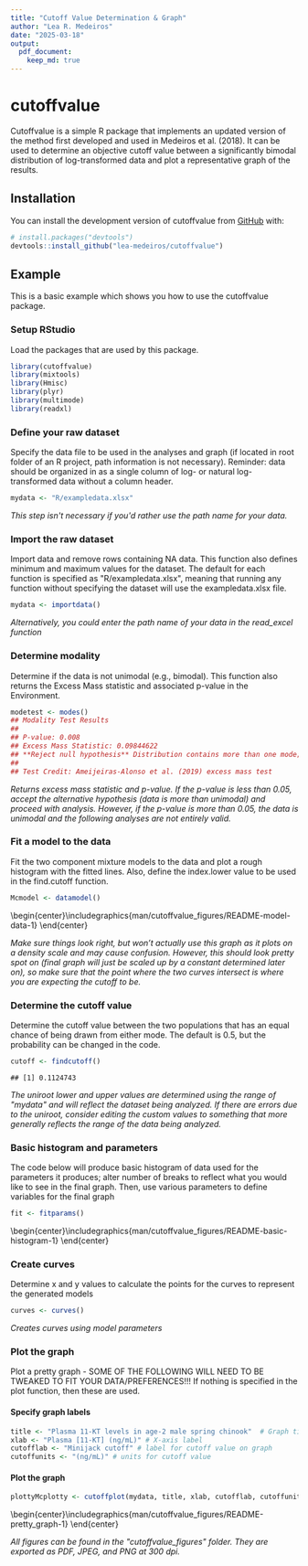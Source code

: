 ```yaml
---
title: "Cutoff Value Determination & Graph"
author: "Lea R. Medeiros"
date: "2025-03-18"
output:
  pdf_document:
    keep_md: true
---
```


<!-- README.md is generated from README.Rmd. Please edit that file -->



# cutoffvalue

Cutoffvalue is a simple R package that implements an updated version of
the method first developed and used in Medeiros et al. (2018). It can be
used to determine an objective cutoff value between a significantly
bimodal distribution of log-transformed data and plot a representative
graph of the results.

## Installation

You can install the development version of cutoffvalue from [GitHub](https://github.com/lea-medeiros/cutoffvalue.git) with:

``` r
# install.packages("devtools")
devtools::install_github("lea-medeiros/cutoffvalue")
```

## Example

This is a basic example which shows you how to use the cutoffvalue package.

### Setup RStudio
Load the packages that are used by this package.

``` r
library(cutoffvalue)
library(mixtools)
library(Hmisc)
library(plyr)
library(multimode)
library(readxl)
```

### Define your raw dataset
Specify the data file to be used in the analyses and graph (if located in root folder of an R project, path information is not necessary). Reminder: data should be organized in as a single column of log- or natural log-transformed data without a column header.

``` r
mydata <- "R/exampledata.xlsx"
```

_This step isn't necessary if you'd rather use the path name for your data._

### Import the raw dataset
Import data and remove rows containing NA data. This function also defines minimum and maximum values for the dataset. The default for each function is specified as "R/exampledata.xlsx", meaning that running any function without specifying the dataset will use the exampledata.xlsx file.

``` r
mydata <- importdata()
```

_Alternatively, you could enter the path name of your data in the read_excel function_

### Determine modality
Determine if the data is not unimodal (e.g., bimodal). This function also returns the Excess Mass statistic and associated p-value in the Environment. 

``` r
modetest <- modes()
## Modality Test Results
## 
## P-value: 0.008 
## Excess Mass Statistic: 0.09844622 
## **Reject null hypothesis** Distribution contains more than one mode; proceed with analyses.
## 
## Test Credit: Ameijeiras-Alonso et al. (2019) excess mass test
```

_Returns excess mass statistic and p-value. If the p-value is less than 0.05, accept the alternative hypothesis (data is more than unimodal) and proceed with analysis. However, if the p-value is more than 0.05, the data is unimodal and the following analyses are not entirely valid._

### Fit a model to the data
Fit the two component mixture models to the data and plot a rough histogram with the fitted lines. Also, define the index.lower value to be used in the find.cutoff function.

``` r
Mcmodel <- datamodel()
```



\begin{center}\includegraphics{man/cutoffvalue_figures/README-model-data-1} \end{center}

_Make sure things look right, but won’t actually use this graph as it plots on a density scale and may cause confusion. However, this should look pretty spot on (final graph will just be scaled up by a constant determined later on), so make sure that the point where the two curves intersect is where you are expecting the cutoff to be._

### Determine the cutoff value
Determine the cutoff value between the two populations that has an equal chance of being drawn from either mode. The default is 0.5, but the probability can be changed in the code.

``` r
cutoff <- findcutoff()
```

```
## [1] 0.1124743
```

_The uniroot lower and upper values are determined using the range of "mydata" and will reflect the dataset being analyzed. If there are errors due to the uniroot, consider editing the custom values to something that more generally reflects the range of the data being analyzed._

### Basic histogram and parameters
The code below will produce basic histogram of data used for the parameters it produces; alter number of breaks to reflect what you would like to see in the final graph. Then, use various parameters to define variables for the final graph

``` r
fit <- fitparams()
```



\begin{center}\includegraphics{man/cutoffvalue_figures/README-basic-histogram-1} \end{center}

### Create curves
Determine x and y values to calculate the points for the curves to represent the generated models

``` r
curves <- curves()
```

_Creates curves using model parameters_

### Plot the graph
Plot a pretty graph - SOME OF THE FOLLOWING WILL NEED TO BE TWEAKED TO FIT YOUR DATA/PREFERENCES!!! If nothing is specified in the plot function, then these are used.

#### Specify graph labels

``` r
title <- "Plasma 11-KT levels in age-2 male spring chinook"  # Graph title
xlab <- "Plasma [11-KT] (ng/mL)" # X-axis label
cutofflab <- "Minijack cutoff" # label for cutoff value on graph
cutoffunits <- "(ng/mL)" # units for cutoff value
```

#### Plot the graph

``` r
plottyMcplotty <- cutoffplot(mydata, title, xlab, cutofflab, cutoffunits)
```



\begin{center}\includegraphics{man/cutoffvalue_figures/README-pretty_graph-1} \end{center}

_All figures can be found in the "cutoffvalue_figures" folder. They are exported as PDF, JPEG, and PNG at 300 dpi._
